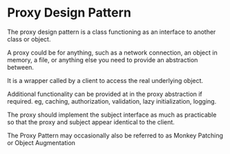 # Proxy Design Pattern

The proxy design pattern is a class functioning as an interface to another class or object.

A proxy could be for anything, such as a network connection, an object in memory, a file, or anything else you need to provide an abstraction between.

It is a wrapper called by a client to access the real underlying object.

Additional functionality can be provided at in the proxy abstraction if required.
eg, caching, authorization, validation, lazy initialization, logging.

The proxy should implement the subject interface as much as practicable so that the proxy and subject appear identical to the client.

The Proxy Pattern may occasionally also be referred to as Monkey Patching or 
Object Augmentation


